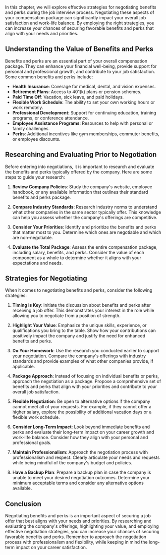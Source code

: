 
In this chapter, we will explore effective strategies for negotiating benefits and perks during the job interview process. Negotiating these aspects of your compensation package can significantly impact your overall job satisfaction and work-life balance. By employing the right strategies, you can increase your chances of securing favorable benefits and perks that align with your needs and priorities.

Understanding the Value of Benefits and Perks
---------------------------------------------

Benefits and perks are an essential part of your overall compensation package. They can enhance your financial well-being, provide support for personal and professional growth, and contribute to your job satisfaction. Some common benefits and perks include:

* **Health Insurance**: Coverage for medical, dental, and vision expenses.
* **Retirement Plans**: Access to 401(k) plans or pension schemes.
* **Paid Time Off**: Vacation, sick leave, and paid holidays.
* **Flexible Work Schedule**: The ability to set your own working hours or work remotely.
* **Professional Development**: Support for continuing education, training programs, or conference attendance.
* **Employee Assistance Programs**: Resources to help with personal or family challenges.
* **Perks**: Additional incentives like gym memberships, commuter benefits, or employee discounts.

Researching and Evaluating Prior to Negotiation
-----------------------------------------------

Before entering into negotiations, it is important to research and evaluate the benefits and perks typically offered by the company. Here are some steps to guide your research:

1. **Review Company Policies**: Study the company's website, employee handbook, or any available information that outlines their standard benefits and perks package.

2. **Compare Industry Standards**: Research industry norms to understand what other companies in the same sector typically offer. This knowledge can help you assess whether the company's offerings are competitive.

3. **Consider Your Priorities**: Identify and prioritize the benefits and perks that matter most to you. Determine which ones are negotiable and which are non-negotiable.

4. **Evaluate the Total Package**: Assess the entire compensation package, including salary, benefits, and perks. Consider the value of each component as a whole to determine whether it aligns with your expectations and needs.

Strategies for Negotiating
--------------------------

When it comes to negotiating benefits and perks, consider the following strategies:

1. **Timing is Key**: Initiate the discussion about benefits and perks after receiving a job offer. This demonstrates your interest in the role while allowing you to negotiate from a position of strength.

2. **Highlight Your Value**: Emphasize the unique skills, experience, or qualifications you bring to the table. Show how your contributions can positively impact the company and justify the need for enhanced benefits and perks.

3. **Do Your Homework**: Use the research you conducted earlier to support your negotiation. Compare the company's offerings with industry standards and provide examples of what other companies provide, if applicable.

4. **Package Approach**: Instead of focusing on individual benefits or perks, approach the negotiation as a package. Propose a comprehensive set of benefits and perks that align with your priorities and contribute to your overall job satisfaction.

5. **Flexible Negotiation**: Be open to alternative options if the company cannot meet all of your requests. For example, if they cannot offer a higher salary, explore the possibility of additional vacation days or a flexible work schedule.

6. **Consider Long-Term Impact**: Look beyond immediate benefits and perks and evaluate their long-term impact on your career growth and work-life balance. Consider how they align with your personal and professional goals.

7. **Maintain Professionalism**: Approach the negotiation process with professionalism and respect. Clearly articulate your needs and requests while being mindful of the company's budget and policies.

8. **Have a Backup Plan**: Prepare a backup plan in case the company is unable to meet your desired negotiation outcomes. Determine your minimum acceptable terms and consider any alternative options available.

Conclusion
----------

Negotiating benefits and perks is an important aspect of securing a job offer that best aligns with your needs and priorities. By researching and evaluating the company's offerings, highlighting your value, and employing effective negotiation strategies, you can increase your chances of securing favorable benefits and perks. Remember to approach the negotiation process with professionalism and flexibility, while keeping in mind the long-term impact on your career satisfaction.
